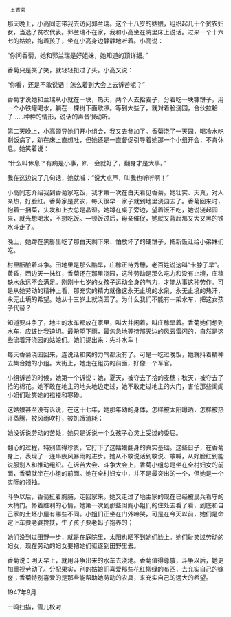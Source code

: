      王香菊 

  那天晚上，小高同志带我去访问郭兰瑞。这个十八岁的姑娘，组织起几十个贫农妇女，当选了贫农代表。郭兰瑞不在家，我和小高坐在院里床上说话。过来一个十六七的姑娘，抱着孩子，坐在小高身边静静地听着。小高说： 

  “你问香菊，她和郭兰瑞是好姐妹，她知道的顶详细。” 

  香菊只是笑了笑，就轻轻扭过了头。小高又说： 

  “你看，还是不敢说话！怎么着到大会上去诉苦呢？” 

  香菊才说她和兰瑞从小就在一块，热天，两个人去拾麦子，分着吃一块糠饼子，用一个小铁罐喝水，躺在一棵树下面歇凉。等到大些了，就对着脸浇园，合伙拉耠子……种种的情形，说话的声音很动听。 

  第二天晚上，小高领导她们开小组会，我又去参加了。香菊浇了一天园，喝冷水吃剩饭病了，趴在床上直想吐，但她还是一直督促引导着她那一个小组开会，不肯休息。她笑着说： 

  “什么叫休息？有病是小事，趴一会就好了，翻身才是大事。” 

  我在这边说了几句话，她就喊：“说大点声，叫我也听听啊！” 

  小高同志介绍我到香菊家吃饭，我才第一次在白天看见香菊。她壮实、天真，对人亲热，好脸红。香菊家是贫农，每天很早一家子就到地里浇园去了。香菊回来时，抱着一捆菜，头发和上衣总是晶湿。她蹲在桌子旁边，望着饭不吃，她说浇起园来，就光想喝水，不想吃饭。一顿饭过后，母亲催促，她就又背起那又大又黑的铁水斗走了。 

  晚上，她蹲在黑影里吃了那白天剩下来、怕放坏了的硬饼子，把新饭让给小弟妹们吃。 

  村里酝酿着斗争。田地里是那么酷旱，庄稼正待秀穗，老百姓说这叫“卡脖子旱”。黄昏，西边天一抹红，香菊还在那里浇园，这种劳动是那么吃力和没有止境，庄稼缺水永远不会满足。刚刚十七岁的女孩子运动全身的气力，才能从事这种劳作。可是从她劳动的精神上看，那充实的精力就像这永无止境的水泉，永无止境的热汗，永无止境的希望。她从十三岁上就浇园了。为什么我们不能有一架水车，把这女孩子代替？ 

  知道要斗争了，地主的水车都放在家里，叫大井闲着，叫庄稼旱着。香菊她们想到水车，应该比我迫切。最盼望下雨，最焦急地等待那天边的风云雷闪的，自然是这些流着汗浇园的姑娘们。她们提出来：先斗水车！ 

  每天香菊浇园回来，连说话和笑的力气都没有了。可是一吃过晚饭，她就抖着精神去集合她的小组。大街上，她走在组员的前面，好像一个军官。 

  小组诉苦的时候，她第一个诉说：她，夏天，被夺去了拾的麦穗；秋天，被夺去了拾的棉花。她不敢在地主的地头地边走过，她不敢走过地主的大门，害怕那些闺阁小姐们耻笑她的褴褛和寒碜。 

  这姑娘甚至没有诉说，在这十七年，她那年幼的身体，怎样被太阳曝晒，怎样被热汗蒸腾，被风雨吹打，被饥饿消耗； 

  她没诉说劳动的苦处，她只是诉说一个女孩子心灵上受过的委屈。 

  翻心的过程，特别值得珍贵，它打下了这姑娘翻身的真实基础。这些日子，在香菊身上，表现了一连串疾风暴雨的进步。她从不敢说话到敢说、敢喊，从好脸红到能说服别人和推动组织。在诉苦大会、斗争大会上，香菊小组总是坐在全村妇女的前面，香菊就坐在小组的前面。她在全村妇女中，并不是最突出的一个，但她是一个实际的领袖。 

  斗争以后，香菊挺着胸脯，走回家来。她又走过了地主家的现在已经被民兵看守的大梢门。怀着胜利的心情，她第一次到那些闺阁小姐们的住处去看了看，到底和自己家的土坯小屋有哪些不同。小姐们正坐在门外啼哭，可是在今天以前，她们是命定上车要老婆搀扶，生了孩子要老妈子抱养的； 

  她们没到过田野一步，就是在庭院里，太阳也晒不到她们脸上。她们耻笑过劳动的妇女，现在劳动的妇女要把她们驱逐到田野里去。 

  香菊说：明天早上，就用斗争出来的水车去浇地。香菊值得尊敬，斗争以后，她更加重视劳动了。分配果实，别的姑娘们喜爱那些花红柳绿的布匹，去充实自己的嫁奁；香菊特别喜爱的是那些能帮助她劳动的农具，来充实自己的远大的希望。 

  1947年9月 

  一鸣扫描，雪儿校对 

